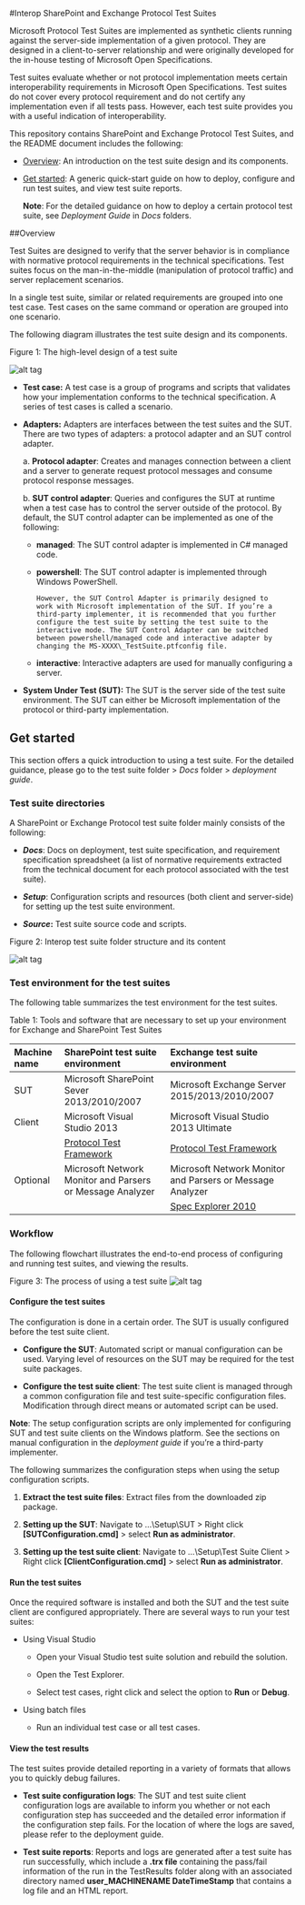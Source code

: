 
#Interop SharePoint and Exchange Protocol Test Suites


Microsoft Protocol Test Suites are implemented as synthetic clients
running against the server-side implementation of a given protocol. They
are designed in a client-to-server relationship and were originally
developed for the in-house testing of Microsoft Open Specifications.

Test suites evaluate whether or not protocol implementation meets
certain interoperability requirements in Microsoft
Open Specifications. Test suites do not cover every protocol
requirement and do not certify any implementation even if all tests
pass. However, each test suite provides you with a useful indication of
interoperability.

This repository contains SharePoint and Exchange Protocol Test Suites,
and the README document includes the following:

-   [Overview](#overview): An introduction on the test suite design and
    its components.

-   [Get started](#get-started): A generic quick-start guide on how to deploy,
    configure and run test suites, and view test suite reports.

    **Note**: For the detailed guidance on how to deploy a certain
    protocol test suite, see *Deployment Guide* in *Docs* folders.

##Overview

Test Suites are designed to verify that the server behavior is in
compliance with normative protocol requirements in the technical
specifications. Test suites focus on the man-in-the-middle (manipulation
of protocol traffic) and server replacement scenarios.

In a single test suite, similar or related requirements are grouped into
one test case. Test cases on the same command or operation are grouped
into one scenario.

The following diagram illustrates the test suite design and its
components.

Figure 1: The high-level design of a test suite

![alt tag](https://github.com/ClareMSYanGit/Interop-TestSuites/blob/EASDeployGuide/Doc-Images/Design.png)

-   **Test case:** A test case is a group of programs and scripts that
    validates how your implementation conforms to the
    technical specification. A series of test cases is called
    a scenario.

-   **Adapters:** Adapters are interfaces between the test suites and
    the SUT. There are two types of adapters: a protocol adapter and an
    SUT control adapter.

    a.  **Protocol adapter**: Creates and manages connection between a
        client and a server to generate request protocol messages and
        consume protocol response messages.

    b.  **SUT control adapter**: Queries and configures the SUT at
        runtime when a test case has to control the server outside of
        the protocol. By default, the SUT control adapter can be implemented as one of
        the following:

    -   **managed**: The SUT control adapter is implemented in C\#
            managed code.

	-   **powershell**: The SUT control adapter is implemented
            through Windows PowerShell.

            However, the SUT Control Adapter is primarily designed to
            work with Microsoft implementation of the SUT. If you’re a
            third-party implementer, it is recommended that you further
            configure the test suite by setting the test suite to the
            interactive mode. The SUT Control Adapter can be switched
            between powershell/managed code and interactive adapter by
            changing the MS-XXXX\_TestSuite.ptfconfig file.

    -   **interactive**: Interactive adapters are used for manually
        configuring a server.

-   **System Under Test (SUT):** The SUT is the server side of the test
    suite environment. The SUT can either be Microsoft implementation of
    the protocol or third-party implementation.

## Get started

This section offers a quick introduction to using a test suite. For the
detailed guidance, please go to the test suite folder &gt; *Docs* folder
&gt; *deployment guide*.

### Test suite directories 

A SharePoint or Exchange Protocol test suite folder mainly consists of
the following:

-   ***Docs***: Docs on deployment, test suite specification, and
    requirement specification spreadsheet (a list of normative
    requirements extracted from the technical document for each protocol
    associated with the test suite).

-   ***Setup***: Configuration scripts and resources (both client
    and server-side) for setting up the test suite environment.

-   ***Source*:** Test suite source code and scripts.

Figure 2: Interop test suite folder structure and its content

![alt tag](https://github.com/ClareMSYanGit/Interop-TestSuites/blob/EASDeployGuide/Doc-Images/FolderStructure.png)

### Test environment for the test suites

The following table summarizes the test environment for the test suites.

Table 1: Tools and software that are necessary to set up your
environment for Exchange and SharePoint Test Suites

 
Machine name | SharePoint test suite environment | Exchange test suite environment 
:--- | :--- | :---
SUT | Microsoft SharePoint Sever 2013/2010/2007  | Microsoft Exchange Server 2015/2013/2010/2007
Client |  Microsoft Visual Studio 2013 | Microsoft Visual Studio 2013 Ultimate
       |  [Protocol Test Framework](https://github.com/microsoft/protocoltestframework)  | [Protocol Test Framework](https://github.com/microsoft/protocoltestframework)
                                                                                                                                                              Optional | Microsoft Network Monitor and Parsers or Message Analyzer   | Microsoft Network Monitor and Parsers or Message Analyzer																																					
|| | [Spec Explorer 2010](https://visualstudiogallery.msdn.microsoft.com/271d0904-f178-4ce9-956b-d9bfa4902745/) 
																																							  
                                                                                                                                                                                                            
### Workflow

The following flowchart illustrates the end-to-end process of
configuring and running test suites, and viewing the results.

Figure 3: The process of using a test suite
![alt tag](https://github.com/ClareMSYanGit/Interop-TestSuites/blob/EASDeployGuide/Doc-Images/Workflow.png)

#### Configure the test suites

The configuration is done in a certain order. The SUT is usually
configured before the test suite client. 

- **Configure the SUT**: Automated script or manual configuration can be used. Varying level of
resources on the SUT may be required for the test suite packages.

- **Configure the test suite client**: The test suite client is managed
through a common configuration file and test suite-specific
configuration files. Modification through direct means or automated
script can be used.

**Note**: The setup configuration scripts are only implemented for
configuring SUT and test suite clients on the Windows platform. See the
sections on manual configuration in the *deployment guide* if you’re a
third-party implementer.

The following summarizes the configuration steps when using the setup
configuration scripts.

1.  **Extract the test suite files**: Extract files from the downloaded
    zip package.

2.  **Setting up the SUT**: Navigate to …\\Setup\\SUT &gt; Right click
    **\[SUTConfiguration.cmd\]** &gt; select **Run as administrator**.

3.  **Setting up the test suite client**: Navigate to …\\Setup\\Test
    Suite Client &gt; Right click **\[ClientConfiguration.cmd\]** &gt;
    select **Run as administrator**.

#### Run the test suites

Once the required software is installed and both the SUT and the test
suite client are configured appropriately. There are several ways to run
your test suites:

-   Using Visual Studio

    -   Open your Visual Studio test suite solution and rebuild
        the solution.

    -   Open the Test Explorer.

    -   Select test cases, right click and select the option to **Run**
        or **Debug**.

-   Using batch files

    -   Run an individual test case or all test cases.

#### View the test results

The test suites provide detailed reporting in a variety of formats that
allows you to quickly debug failures.

- **Test suite configuration logs**: The SUT and test suite client
configuration logs are available to inform you whether or not each
configuration step has succeeded and the detailed error information if
the configuration step fails. For the location of where the logs are
saved, please refer to the deployment guide.

- **Test suite reports**: Reports and logs are generated after a test
suite has run successfully, which include a **.trx file** containing the
pass/fail information of the run in the TestResults folder along with an
associated directory named **user\_MACHINENAME DateTimeStamp** that
contains a log file and an HTML report.
